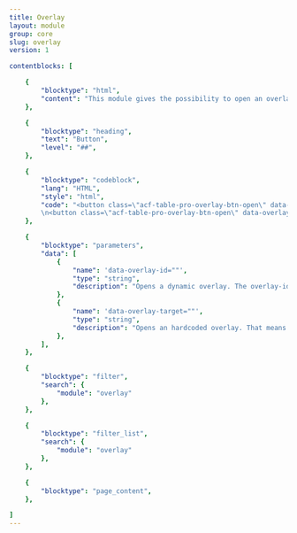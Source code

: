```yaml
---
title: Overlay
layout: module
group: core
slug: overlay
version: 1

contentblocks: [

	{
		"blocktype": "html",
		"content": "This module gives the possibility to open an overlay with the CSS class `.acf-table-pro-overlay-btn-open`. On the one hand, an existing overlay in the dom can be opened by means of a `data-overlay-target=\"\"` attribute. On the other hand, an dynamic overlay can also be opened, in which the content is determined via the `data-overlay-id=\"\"` attribute used by the filter <a href=\"#filter-overlay_content\">overlay-content</a>.",
	},

	{
		"blocktype": "heading",
		"text": "Button",
		"level": "##",
	},

	{
		"blocktype": "codeblock",
		"lang": "HTML",
		"style": "html",
		"code": "<button class=\"acf-table-pro-overlay-btn-open\" data-overlay-id=\"myoverlay\">open overlay</button>
		\n<button class=\"acf-table-pro-overlay-btn-open\" data-overlay-target=\"editor\">open editor</button>",
	},

	{
		"blocktype": "parameters",
		"data": [
			{
				"name": 'data-overlay-id=""',
				"type": "string",
				"description": "Opens a dynamic overlay. The overlay-id is used by the filter \"overlay_content\" to insert the content in that overlay.",
			},
			{
				"name": 'data-overlay-target=""',
				"type": "string",
				"description": "Opens an hardcoded overlay. That means an overlay, that already exists as html in the dom. There is one hardcoded overlay with the overlay-id \"editor\" by the module \"editor\"."
			},
		],
	},

	{
		"blocktype": "filter",
		"search": {
			"module": "overlay"
		},
	},

	{
		"blocktype": "filter_list",
		"search": {
			"module": "overlay"
		},
	},

	{
		"blocktype": "page_content",
	},

]
---
```

